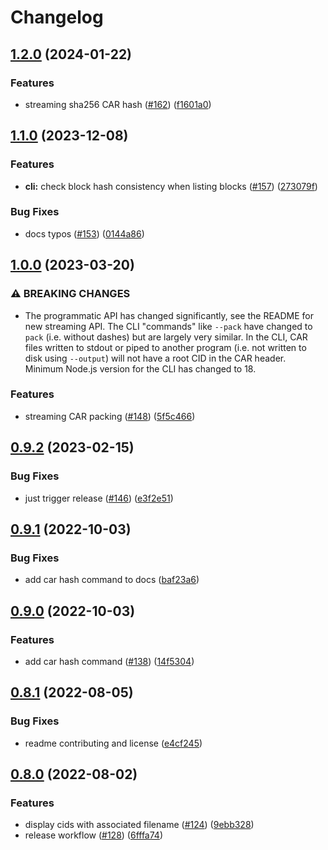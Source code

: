 # Changelog

## [1.2.0](https://github.com/web3-storage/ipfs-car/compare/v1.1.0...v1.2.0) (2024-01-22)


### Features

* streaming sha256 CAR hash ([#162](https://github.com/web3-storage/ipfs-car/issues/162)) ([f1601a0](https://github.com/web3-storage/ipfs-car/commit/f1601a049db3f6512ddc5b1d710d856f5760bf2e))

## [1.1.0](https://github.com/web3-storage/ipfs-car/compare/v1.0.0...v1.1.0) (2023-12-08)


### Features

* **cli:** check block hash consistency when listing blocks ([#157](https://github.com/web3-storage/ipfs-car/issues/157)) ([273079f](https://github.com/web3-storage/ipfs-car/commit/273079fa3876f7fd17593cc0791bd0fcfef43c77))


### Bug Fixes

* docs typos ([#153](https://github.com/web3-storage/ipfs-car/issues/153)) ([0144a86](https://github.com/web3-storage/ipfs-car/commit/0144a86f013087b0b54ebc195542b640c723a99b))

## [1.0.0](https://github.com/web3-storage/ipfs-car/compare/v0.9.2...v1.0.0) (2023-03-20)


### ⚠ BREAKING CHANGES

* The programmatic API has changed significantly, see the README for new streaming API. The CLI "commands" like `--pack` have changed to `pack` (i.e. without dashes) but are largely very similar. In the CLI, CAR files written to stdout or piped to another program (i.e. not written to disk using `--output`) will not have a root CID in the CAR header. Minimum Node.js version for the CLI has changed to 18.

### Features

* streaming CAR packing ([#148](https://github.com/web3-storage/ipfs-car/issues/148)) ([5f5c466](https://github.com/web3-storage/ipfs-car/commit/5f5c466e5184c885cfde20061c4e0721a7d35411))

## [0.9.2](https://github.com/web3-storage/ipfs-car/compare/v0.9.1...v0.9.2) (2023-02-15)


### Bug Fixes

* just trigger release ([#146](https://github.com/web3-storage/ipfs-car/issues/146)) ([e3f2e51](https://github.com/web3-storage/ipfs-car/commit/e3f2e5106c0aacf6504b623dd193265825c7e418))

## [0.9.1](https://github.com/web3-storage/ipfs-car/compare/v0.9.0...v0.9.1) (2022-10-03)


### Bug Fixes

* add car hash command to docs ([baf23a6](https://github.com/web3-storage/ipfs-car/commit/baf23a6d5555172c5b6c7bbca1e8769058880e05))

## [0.9.0](https://github.com/web3-storage/ipfs-car/compare/v0.8.1...v0.9.0) (2022-10-03)


### Features

* add car hash command ([#138](https://github.com/web3-storage/ipfs-car/issues/138)) ([14f5304](https://github.com/web3-storage/ipfs-car/commit/14f53044b87c82c3e73cd7a035f587c155c22bd2))

## [0.8.1](https://github.com/web3-storage/ipfs-car/compare/v0.8.0...v0.8.1) (2022-08-05)


### Bug Fixes

* readme contributing and license ([e4cf245](https://github.com/web3-storage/ipfs-car/commit/e4cf245923407fdd44b1ddf8426248a4393e4cc6))

## [0.8.0](https://github.com/web3-storage/ipfs-car/compare/v0.7.0...v0.8.0) (2022-08-02)


### Features

* display cids with associated filename ([#124](https://github.com/web3-storage/ipfs-car/issues/124)) ([9ebb328](https://github.com/web3-storage/ipfs-car/commit/9ebb328b3d15cf4691a53d74516c197d908d5aa0))
* release workflow ([#128](https://github.com/web3-storage/ipfs-car/issues/128)) ([6fffa74](https://github.com/web3-storage/ipfs-car/commit/6fffa74df82cdc08ba9588b381db4d75db462ca3))
